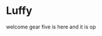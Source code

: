# Luffy
welcome
gear five is here and it is op 
 
 
   
  
       
                         
                         
                                     
                                                      
                              
                                  
                   
         
    
 
